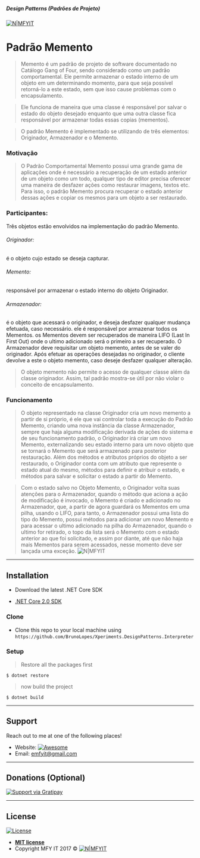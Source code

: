 ##### Design Patterns (Padrões de Projeto)     
[![N|MFYIT](https://contrib.azurewebsites.net/mfyit_card.png)](http://mfyit.azurewebsites.net) 


# Padrão Memento 

> Memento é um padrão de projeto de software documentado no Catálogo Gang of Four, sendo considerado como um padrão comportamental. Ele permite armazenar o estado interno de um objeto em um determinando momento, para que seja possível retorná-lo a este estado, sem que isso cause problemas com o encapsulamento.

> Ele funciona de maneira que uma classe é responsável por salvar o estado do objeto desejado enquanto que uma outra classe fica responsável por armazenar todas essas copias (mementos).

> O padrão Memento é implementado se utilizando de três elementos: Originador, Armazenador e o Memento.

### Motivação

> O Padrão Comportamental Memento possui uma grande gama de aplicações onde é necessário a recuperação de um estado anterior de um objeto como um todo, qualquer tipo de editor precisa oferecer uma maneira de desfazer ações como restaurar imagens, textos etc. Para isso, o padrão Memento procura recuperar o estado anterior dessas ações e copiar os mesmos para um objeto a ser restaurado.

### Participantes:
Três objetos estão envolvidos na implementação do padrão Memento.
###### Originador:
 é o objeto cujo estado se deseja capturar.
###### Memento:
responsável por armazenar o estado interno do objeto Originador.
###### Armazenador:
é o objeto que acessará o originador, e deseja desfazer qualquer mudança efetuada, caso necessário.
ele é responsável por armazenar todos os Mementos.
os Mementos devem ser recuperados de maneira LIFO (Last In First Out) onde o ultimo adicionado será o primeiro a ser recuperado.
O Armazenador deve requisitar um objeto memento, antes de se valer do originador. Após efetuar as operações desejadas no originador, o cliente devolve a este o objeto memento, caso deseje desfazer qualquer alteração.

>O objeto memento não permite o acesso de qualquer classe além da classe originador. Assim, tal padrão mostra-se útil por não violar o conceito de encapsulamento.

### Funcionamento
> O objeto representado na classe Originador cria um novo memento a partir de si próprio, é ele que vai controlar toda a execução do Padrão Memento, criando uma nova instância da classe Armazenador, sempre que haja alguma modificação derivada de ações do sistema e de seu funcionamento padrão, o Originador irá criar um novo Memento, externalizando seu estado interno para um novo objeto que se tornará o Memento que será armazenado para posterior restauração. Além dos métodos e atributos próprios do objeto a ser restaurado, o Originador conta com um atributo que represente o estado atual do mesmo, métodos para definir e atribuir o estado, e métodos para salvar e solicitar o estado a partir do Memento.

> Com o estado salvo no Objeto Memento, o Originador volta suas atenções para o Armazenador, quando o método que aciona a ação de modificação é invocado, o Memento é criado e adicionado no Armazenador, que, a partir de agora guardará os Mementos em uma pilha, usando o LIFO, para tanto, o Armazenador possui uma lista do tipo do Memento, possui métodos para adicionar um novo Memento e para acessar o ultimo adicionado na pilha do Armazenador, quando o ultimo for retirado, o topo da lista será o Memento com o estado anterior ao que foi solicitado, e assim por diante, até que não haja mais Mementos para serem acessados, nesse momento deve ser lançada uma exceção.
![N|MFYIT](https://upload.wikimedia.org/wikipedia/commons/thumb/2/21/Interpreter_design_pattern.png/220px-Interpreter_design_pattern.png)

---

## Installation

- Download the latest .NET Core SDK

* [.NET Core 2.0 SDK](release-notes/download-archives/2.0.3.md)

### Clone

- Clone this repo to your local machine using `https://github.com/BrunoLopes/Xperiments.DesignPatterns.Interpreter`

### Setup



> Restore all the packages first

```shell
$ dotnet restore
```

> now build the project

```shell
$ dotnet build
```
---

## Support

Reach out to me at one of the following places!

- Website:  [![Awesome](https://cdn.rawgit.com/sindresorhus/awesome/d7305f38d29fed78fa85652e3a63e154dd8e8829/media/badge.svg)](http://mfyit.azurewebsites.net)
- Email: emfyit@gmail.com

---

## Donations (Optional)

[![Support via Gratipay](https://cdn.rawgit.com/gratipay/gratipay-badge/2.3.0/dist/gratipay.png)](https://liberapay.com/brunolopes/donate)


---

## License

[![License](http://img.shields.io/:license-mit-blue.svg?style=flat-square)](http://badges.mit-license.org)

- **[MIT license](http://opensource.org/licenses/mit-license.php)**
- Copyright MFY IT 2017 © 
[![N|MFYIT](https://contrib.azurewebsites.net/mfyit_card.png)](http://mfyit.azurewebsites.net) 
